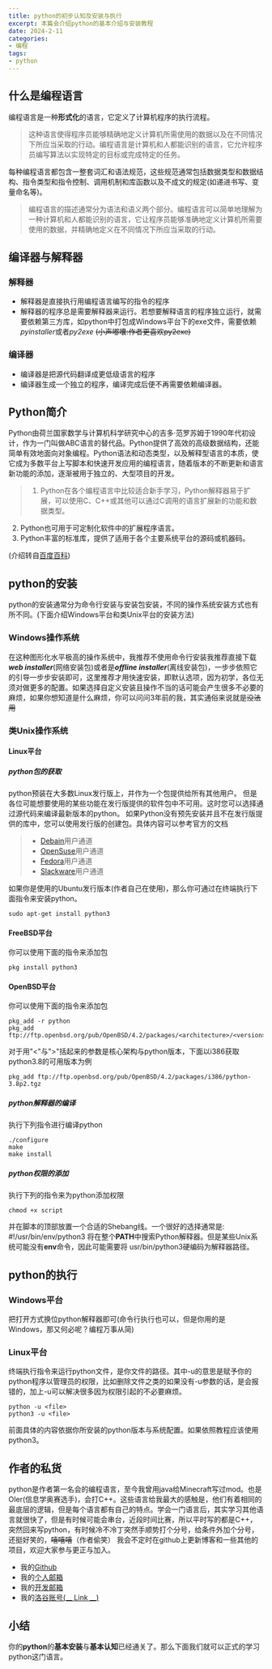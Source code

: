 ```yaml
---
title: python的初步认知及安装与执行
excerpt: 本篇会介绍python的基本介绍与安装教程
date: 2024-2-11
categories:
- 编程
tags:
- python
---
```


## 什么是编程语言
编程语言是一种**形式化**的语言，它定义了计算机程序的执行流程。
> 这种语言使得程序员能够精确地定义计算机所需使用的数据以及在不同情况下所应当采取的行动。编程语言是计算机和人都能识别的语言，它允许程序员编写算法以实现特定的目标或完成特定的任务。

每种编程语言都包含一整套词汇和语法规范，这些规范通常包括数据类型和数据结构、指令类型和指令控制、调用机制和库函数以及不成文的规定(如递进书写、变量命名等)。
> 编程语言的描述通常分为语法和语义两个部分。编程语言可以简单地理解为一种计算机和人都能识别的语言，它让程序员能够准确地定义计算机所需要使用的数据，并精确地定义在不同情况下所应当采取的行动。

## 编译器与解释器
### 解释器
- 解释器是直接执行用编程语言编写的指令的程序
- 解释器的程序总是需要解释器来运行。若想要解释语言的程序独立运行，就需要依赖第三方库，如python中打包成Windows平台下的exe文件，需要依赖*pyinstaller*或者*py2exe* ~~(小声嘟囔:作者更喜欢py2exe)~~

### 编译器
- 编译器是把源代码翻译成更低级语言的程序
- 编译器生成一个独立的程序，编译完成后便不再需要依赖编译器。

## Python简介
Python由荷兰国家数学与计算机科学研究中心的吉多·范罗苏姆于1990年代初设计，作为一门叫做ABC语言的替代品。Python提供了高效的高级数据结构，还能简单有效地面向对象编程。Python语法和动态类型，以及解释型语言的本质，使它成为多数平台上写脚本和快速开发应用的编程语言，随着版本的不断更新和语言新功能的添加，逐渐被用于独立的、大型项目的开发。
> 1. Python在各个编程语言中比较适合新手学习，Python解释器易于扩展，可以使用C、C++或其他可以通过C调用的语言扩展新的功能和数据类型。
2. Python也可用于可定制化软件中的扩展程序语言。
3. Python丰富的标准库，提供了适用于各个主要系统平台的源码或机器码。

(介绍转自[百度百科](baiduboxapp://swan/AZQtr4jkpf90T3X9QMWVLF1bkeV4LXxD/pages/lemma/lemma?lemmaTitle=Python&lemmaId=407313&fr=ge_ala&_baiduboxapp=%7B%22from%22%3A%221081000900000000%22%2C%22ext%22%3A%7B%22searchid%22%3A%228656030703587729271%22%2C%22tplname%22%3A%22sg_kg_entity_san%22%2C%22srcid%22%3A51527%2C%22order%22%3A%221%22%2C%22token%22%3A%22swanubc%22%2C%22url%22%3A%22https%3A%2F%2FAZQtr4jkpf90T3X9QMWVLF1bkeV4LXxD.smartapps.cn%2Fpages%2Flemma%2Flemma%3FlemmaTitle%3DPython%26lemmaId%3D407313%26fr%3Dge_ala%22%2C%22third_ext%22%3A%7B%22ivkSource%22%3A%22h5_schema%22%2C%22token%22%3A%22swanubc%22%2C%22pd%22%3A%22wise%22%7D%2C%22referpd%22%3A%22A%22%2C%22searchQueryEnc%22%3A%22gavDigulBi_KODjW8rmYqk-4rXq4KDbIC_new%22%2C%22urlsign%22%3A%224521512210513296692%22%7D%2C%22sysExt%22%3A%7B%22sessionId%22%3A%22lid%5B8656030703587729271%5D_si%5B51527%5D%22%7D%7D&callback=_bdbox_js_8158&oauthType=search&searchParams=%7B%22failUrl%22%3A%22https%3A%2F%2Fbaike.baidu.com%2Fitem%2FPython%2F407313%3Ffr%3Dge_ala%22%2C%22logParams%22%3A%22pu%3D%24pu%26baiduid%3D%24baiduid%26tcreq4log%3D1%26isAtom%3D1%26cyc%3D1%26mpv%3D1%26p_sv%3D29%26branchname%3Dbaiduboxapp%26clk_info%3D%7B%5C%22tplname%5C%22%3A%5C%22sg_kg_entity_san%5C%22%2C%5C%22srcid%5C%22%3A51527%2C%5C%22ivkStatus%5C%22%3A%5C%22new_ivk_success%5C%22%2C%5C%22type%5C%22%3A%5C%22xcx%5C%22%2C%5C%22naType%5C%22%3A%5C%22%5C%22%2C%5C%22ivkSource%5C%22%3A%5C%22h5_schema%5C%22%2C%5C%22urlsign%5C%22%3A%5C%224521512210513296692%5C%22%2C%5C%22jumpType%5C%22%3A%5C%22xcx%5C%22%2C%5C%22jumpId%5C%22%3A110%2C%5C%22xcx_path%5C%22%3A%5C%22%25252Fpages%25252Flemma%25252Flemma%5C%22%2C%5C%22xcx_id%5C%22%3A%5C%22AZQtr4jkpf90T3X9QMWVLF1bkeV4LXxD%5C%22%2C%5C%22xcx_from%5C%22%3A%5C%221081000900000000%5C%22%7D%26lid%3D8656030703587729271%26l%3D1%26t%3Dzbios%26ref%3Dwww_zbios%26from%3D1013672s%26order%3D1%26w%3D0_10_python%E7%AE%80%E4%BB%8B%26tj%3Dsg_kg_entity_san_1_0_10_l%26src%3Dhttps%25253A%25252F%25252Fbaike.baidu.com%25252Fitem%25252FPython%25252F407313%25253Ffr%25253Dge_ala%22%7D&useTpl=1> ))

## python的安装
python的安装通常分为命令行安装与安装包安装，不同的操作系统安装方式也有所不同。(下面介绍Windows平台和类Unix平台的安装方法)
### Windows操作系统
在这种图形化水平极高的操作系统中，我推荐不使用命令行安装我推荐直接下载***web installer***(网络安装包)或者是***offline installer***(离线安装包)，一步步依照它的引导一步步安装即可，这里推荐才用快速安装，即默认选项，因为初学，各位无须对做更多的配置。如果选择自定义安装且操作不当的话可能会产生很多不必要的麻烦，如果你想知道是什么麻烦，你可以问问3年前的我，其实通俗来说就是~~没法用~~
### 类Unix操作系统
#### Linux平台
##### python包的获取
python预装在大多数Linux发行版上，并作为一个包提供给所有其他用户。 但是各位可能想要使用的某些功能在发行版提供的软件包中不可用。这时您可以选择通过源代码来编译最新版本的python。
如果Python没有预先安装并且不在发行版提供的库中，您可以使用发行版的创建包。具体内容可以参考官方的文档
> - [Debain](https://www.debian.org/doc/manuals/maint-guide/first.en.html)用户通道
> - [OpenSuse](https://en.opensuse.org/Portal:Packaging)用户通道
> - [Fedora](https://docs.fedoraproject.org/en-US/package-maintainers/Packaging_Tutorial_GNU_Hello/)用户通道
> - [Slackware](https://slackbook.org/html/package-management-making-packages.html)用户通道

如果你是使用的Ubuntu发行版本(作者自己在使用)，那么你可通过在终端执行下面指令来安装python。
```
sudo apt-get install python3
```
#### FreeBSD平台
你可以使用下面的指令来添加包
```
pkg install python3
```
#### OpenBSD平台
你可以使用下面的指令来添加包
```
pkg_add -r python
pkg_add ftp://ftp.openbsd.org/pub/OpenBSD/4.2/packages/<architecture>/<version>.tgz
```
对于用"<"与">"括起来的参数是核心架构与python版本，下面以i386获取python3.8的可用版本为例
```
pkg_add ftp://ftp.openbsd.org/pub/OpenBSD/4.2/packages/i386/python-3.8p2.tgz
```
##### python解释器的编译
执行下列指令进行编译python
```
./configure
make
make install
```
##### python权限的添加
执行下列的指令来为python添加权限
```
chmod +x script
```
并在脚本的顶部放置一个合适的Shebang线。一个很好的选择通常是: #!/usr/bin/env/python3
将在整个**PATH**中搜索Python解释器。但是某些Unix系统可能没有**env**命令，因此可能需要将 usr/bin/python3硬编码为解释器路径。

## python的执行
### Windows平台
把打开方式换位python解释器即可(命令行执行也可以，但是你用的是Windows，那又何必呢？编程万事从简)
### Linux平台
终端执行指令来运行python文件，<file>是你文件的路径。其中-u的意思是赋予你的python程序以管理员的权限，比如删除文件之类的如果没有-u参数的话，是会报错的，加上-u可以解决很多因为权限引起的不必要麻烦。
```
python -u <file>
python3 -u <file>
```
前面具体的内容依据你所安装的python版本与系统配置。如果依照教程应该使用python3。

## 作者的私货
python是作者第一名会的编程语言，至今我曾用java给Minecraft写过mod。也是OIer(信息学奥赛选手)，会打C++。这些语言给我最大的感触是，他们有着相同的最底层的逻辑，但是每个语言都有自己的特点。学会一门语言后，其实学习其他语言就很快了，但是有时候可能会串台，近段时间比赛，所以平时写的都是C++，突然回来写python，有时候冷不冷丁突然手顺势打个分号，给条件外加个分号，还挺好笑的，~~嘻嘻嘻~~（作者偷笑）
我会不定时在github上更新博客和一些其他的项目，欢迎大家参与更正与加入。
- 我的[Github](https://github.com/LinkDevCodes)
- 我的[个人邮箱](3434249202@qq.com)
- 我的[开发邮箱](LinkDevMail@163.com)
- 我的[洛谷账号(__ Link __)](https://www.luogu.com.cn/user/1083538)

## 小结
你的**python**的**基本安装**与**基本认知**已经通关了。那么下面我们就可以正式的学习python这门语言。
